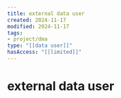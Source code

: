 ```yaml
---
title: external data user
created: 2024-11-17
modified: 2024-11-17
tags: 
- project/dma
type: "[[data user]]"
hasAccess: "[[limited]]"
---
```

# external data user
